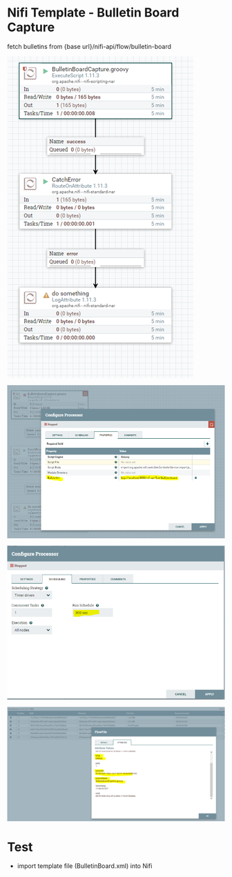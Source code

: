 # Nifi Template - Bulletin Board Capture 
fetch bulletins from {base url}/nifi-api/flow/bulletin-board 

![Alt text](b.PNG?raw=true "")

![Alt text](b0.PNG?raw=true "")

![Alt text](b1.PNG?raw=true "")

![Alt text](b2.PNG?raw=true "")


# Test
   - import template file (BulletinBoard.xml) into Nifi
   
   
   




